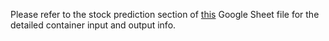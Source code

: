 Please refer to the stock prediction section of [this](https://docs.google.com/spreadsheets/d/11iGtTM76ia_HpRKaPVd8b9yNTQJaSWBd1RW47yOOfMc/edit?usp=sharing)
Google Sheet file for the detailed container input and output info.
